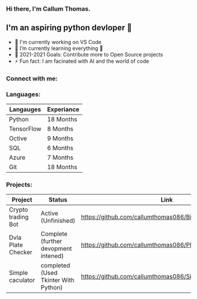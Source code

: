 ### Hi there, I'm Callum Thomas.


## I'm an aspiring python devloper 👋


- 🔭 I'm currently working on VS Code
- 🌱 I’m currently learning everything 🤣
- 🥅 2021-2021 Goals: Contribute more to Open Source projects
- ⚡ Fun fact: I am facinated with AI and the world of code


### Connect with me:


### Languages:

Langauges | Experiance 
------------ | -------------
Python | 18 Months 
TensorFlow  | 8 Months 
Octive | 9 Months 
SQL | 6 Months 
Azure | 7 Months 
Git | 18 Months 

### Projects:

Project | Status | Link
-------- | -------- | -----------------
Crypto trading Bot | Active (Unfinished) | https://github.com/callumthomas086/Binace_API_Trading_Bot
Dvla Plate Checker | Complete (further devopment intened) | https://github.com/callumthomas086/Plate_checker
Simple caculator | completed (Used Tkinter With Python) | https://github.com/callumthomas086/Simple-calc
